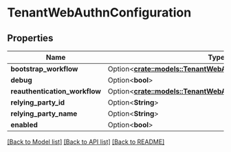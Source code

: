 # TenantWebAuthnConfiguration

## Properties

Name | Type | Description | Notes
------------ | ------------- | ------------- | -------------
**bootstrap_workflow** | Option<[**crate::models::TenantWebAuthnWorkflowConfiguration**](TenantWebAuthnWorkflowConfiguration.md)> |  | [optional]
**debug** | Option<**bool**> |  | [optional]
**reauthentication_workflow** | Option<[**crate::models::TenantWebAuthnWorkflowConfiguration**](TenantWebAuthnWorkflowConfiguration.md)> |  | [optional]
**relying_party_id** | Option<**String**> |  | [optional]
**relying_party_name** | Option<**String**> |  | [optional]
**enabled** | Option<**bool**> |  | [optional]

[[Back to Model list]](../README.md#documentation-for-models) [[Back to API list]](../README.md#documentation-for-api-endpoints) [[Back to README]](../README.md)


